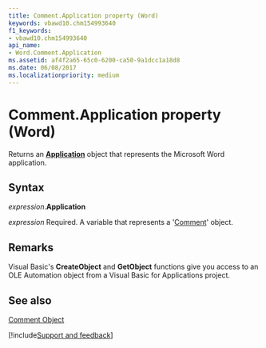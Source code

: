 ```yaml
---
title: Comment.Application property (Word)
keywords: vbawd10.chm154993640
f1_keywords:
- vbawd10.chm154993640
api_name:
- Word.Comment.Application
ms.assetid: af4f2a65-65c0-6200-ca50-9a1dcc1a18d8
ms.date: 06/08/2017
ms.localizationpriority: medium
---
```



# Comment.Application property (Word)

Returns an **[Application](Word.Application.md)** object that represents the Microsoft Word application.


## Syntax

_expression_.**Application**

_expression_ Required. A variable that represents a '[Comment](Word.Comment.md)' object.


## Remarks

Visual Basic's **CreateObject** and **GetObject** functions give you access to an OLE Automation object from a Visual Basic for Applications project.


## See also


[Comment Object](Word.Comment.md)

[!include[Support and feedback](~/includes/feedback-boilerplate.md)]